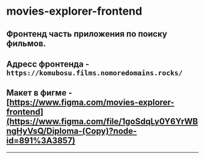 # movies-explorer-frontend
## Фронтенд часть приложения по поиску фильмов.
## Адресс фронтенда - `https://komubosu.films.nomoredomains.rocks/`
## Макет в фигме - [https://www.figma.com/movies-explorer-frontend](https://www.figma.com/file/1goSdqLy0Y6YrWBngHyVsQ/Diploma-(Copy)?node-id=891%3A3857)

---